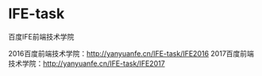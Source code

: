 # IFE-task
百度IFE前端技术学院

2016百度前端技术学院：http://yanyuanfe.cn/IFE-task/IFE2016
2017百度前端技术学院：http://yanyuanfe.cn/IFE-task/IFE2017
